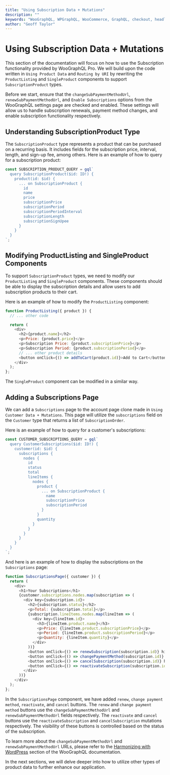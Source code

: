 ```yaml
---
title: "Using Subscription Data + Mutations"
description: ""
keywords: "WooGraphQL, WPGraphQL, WooCommerce, GraphQL, checkout, headless, shopping experience"
author: "Geoff Taylor"
---
```


# Using Subscription Data + Mutations

This section of the documentation will focus on how to use the Subscription functionality provided by WooGraphQL Pro. We will build upon the code written in `Using Product Data` and `Routing by URI` by rewriting the `ProductListing` and `SingleProduct` components to support `SubscriptionProduct` types.

Before we start, ensure that the `changeSubPaymentMethodUrl`, `renewSubPaymentMethodUrl`, and `Enable Subscriptions` options from the WooGraphQL settings page are checked and enabled. These settings will allow us to handle subscription renewals, payment method changes, and enable subscription functionality respectively.

## Understanding SubscriptionProduct Type

The `SubscriptionProduct` type represents a product that can be purchased on a recurring basis. It includes fields for the subscription price, interval, length, and sign-up fee, among others. Here is an example of how to query for a subscription product:

```javascript
const SUBSCRIPTION_PRODUCT_QUERY = gql`
  query SubscriptionProduct($id: ID!) {
    product(id: $id) {
      ... on SubscriptionProduct {
        id
        name
        price
        subscriptionPrice
        subscriptionPeriod
        subscriptionPeriodInterval
        subscriptionLength
        subscriptionSignUpee
      }
    }
  }
`;
```

## Modifying ProductListing and SingleProduct Components

To support `SubscriptionProduct` types, we need to modify our `ProductListing` and `SingleProduct` components. These components should be able to display the subscription details and allow users to add subscription products to their cart.

Here is an example of how to modify the `ProductListing` component:

```javascript
function ProductListing({ product }) {
  // ... other code

  return (
    <div>
      <h2>{product.name}</h2>
      <p>Price: {product.price}</p>
      <p>Subscription Price: {product.subscriptionPrice}</p>
      <p>Subscription Period: {product.subscriptionPeriod}</p>
      // ... other product details
      <button onClick={() => addToCart(product.id)}>Add to Cart</button>
    </div>
  );
};
```

The `SingleProduct` component can be modified in a similar way.

## Adding a Subscriptions Page

We can add a `Subscriptions` page to the account page clone made in `Using Customer Data + Mutations`. This page will utilize the `subscriptions` field on the `Customer` type that returns a list of `SubscriptionOrder`.

Here is an example of how to query for a customer's subscriptions:

```javascript
const CUSTOMER_SUBSCRIPTIONS_QUERY = gql`
  query CustomerSubscriptions($id: ID!) {
    customer(id: $id) {
      subscriptions {
        nodes {
          id
          status
          total
          lineItems {
            nodes {
              product {
                ... on SubscriptionProduct {
                  name
                  subscriptionPrice
                  subscriptionPeriod
                }
              }
              quantity
            }
          }
        }
      }
    }
  }
`;
```

And here is an example of how to display the subscriptions on the `Subscriptions` page:

```javascript
function SubscriptionsPage({ customer }) {
  return (
    <div>
      <h1>Your Subscriptions</h1>
      {customer.subscriptions.nodes.map(subscription => (
        <div key={subscription.id}>
          <h2>{subscription.status}</h2>
          <p>Total: {subscription.total}</p>
          {subscription.lineItems.nodes.map(lineItem => (
            <div key={lineItem.id}>
              <h3>{lineItem.product.name}</h3>
              <p>Price: {lineItem.product.subscriptionPrice}</p>
              <p>Period: {lineItem.product.subscriptionPeriod}</p>
              <p>Quantity: {lineItem.quantity}</p>
            </div>
          ))}
          <button onClick={() => renewSubscription(subscription.id)} hidden={subscription.status !== 'ACTIVE'}>Renew</button>
          <button onClick={() => changePaymentMethod(subscription.id)} hidden={subscription.status !== 'ACTIVE'}>Change Payment Method</button>
          <button onClick={() => cancelSubscription(subscription.id)} hidden={subscription.status !== 'ACTIVE' && subscription.status !== 'ON_HOLD'}>Cancel</button>
          <button onClick={() => reactivateSubscription(subscription.id)} hidden={subscription.status !== 'CANCELLED' && subscription.status !== 'PENDING_CANCEL'}>Reactivate</button>
        </div>
      ))}
    </div>
  );
};
```

In the `SubscriptionsPage` component, we have added `renew`, `change payment method`, `reactivate`, and `cancel` buttons. The `renew` and `change payment method` buttons use the `changeSubPaymentMethodUrl` and `renewSubPaymentMethodUrl` fields respectively. The `reactivate` and `cancel` buttons use the `reactivateSubscription` and `cancelSubscription` mutations respectively. The visibility of these buttons is controlled based on the status of the subscription.

To learn more about the `changeSubPaymentMethodUrl` and `renewSubPaymentMethodUrl` URLs, please refer to the [Harmonizing with WordPress](https://woographql.com/docs/harmonizing-with-wordpress#harmonizing-with-wordpress) section of the WooGraphQL documentation.

In the next sections, we will delve deeper into how to utilize other types of product data to further enhance our application.

